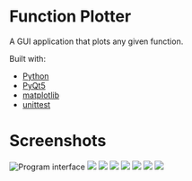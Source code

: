 ﻿
# Function Plotter

A GUI application that plots any given function.

Built with:

 - [Python](https://www.python.org/)
 - [PyQt5]((https://pypi.org/project/PyQt5/))
 - [matplotlib]((https://matplotlib.org/))
 - [unittest]((https://docs.python.org/3/library/unittest.html))

# Screenshots
![Program interface](https://i.ibb.co/zFxznV8/Image-001.png)
![](https://i.ibb.co/JF66R9V/Image-002.png)
![](https://i.ibb.co/dfV7vMb/Image-003.png)
![](https://i.ibb.co/hXS1K58/Image-004.png)
![](https://i.ibb.co/sH32Kpq/Image-005.png)
![](https://i.ibb.co/xgxdvjT/Image-006.png)
![](https://i.ibb.co/6tsdYVL/Image-007.png)
![](https://i.ibb.co/F7PPCZf/Image-008.png)
